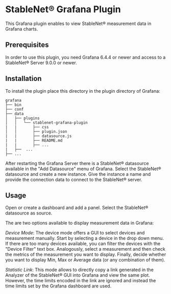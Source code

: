 # StableNet® Grafana Plugin

This Grafana plugin enables to view StableNet® measurement data in Grafana charts.

## Prerequisites

In order to use this plugin, you need Grafana 6.4.4 or newer and access to a StableNet® Server 9.0.0 or newer.

## Installation

To install the plugin place this directory in the plugin directory of Grafana:

```
grafana
├── bin
├── conf
├── data
│   ├── plugins
│   │   └── stablenet-grafana-plugin
|   |       ├── css
│   │       ├── plugin.json
|   |       ├── datasource.js
|   |       ├── README.md
|   |       ├── ...
|   ├──  ...
├── ...
```

After restarting the Grafana Server there is a StableNet® datasource available in the "Add Datasource" menu of Grafana.
Select the StableNet® datasource and create a new instance. Give the instance a name and provide the connection data
to connect to the StableNet® server.

## Usage

Open or create a dashboard and add a panel. Select the StableNet® datasource as source.

The are two options available to display measurement data in Grafana:

*Device Mode*: The device mode offers a GUI to select devices and measurement manually. Start by selecting a device
in the drop down menu. If there are too many devices available, you can filter the devices with the "Device Filter" text
box. Analogously, select a measurement and then check the metrics of the measurement you want to display. Finally, 
decide whether you want to display Min, Max or Average data (or any combination of them).

*Statistic Link*: This mode allows to directly copy a link generated in the Analyzer of the StableNet® GUI into
Grafana and view the same plot. However, the time limits encoded in the link are ignored and instead the time limits
set by the Grafana dashboard are used.

